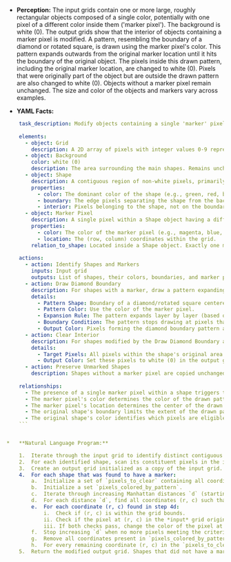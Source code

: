 *   **Perception:** The input grids contain one or more large, roughly rectangular objects composed of a single color, potentially with one pixel of a different color inside them ('marker pixel'). The background is white (0). The output grids show that the interior of objects containing a marker pixel is modified. A pattern, resembling the boundary of a diamond or rotated square, is drawn using the marker pixel's color. This pattern expands outwards from the original marker location until it hits the boundary of the original object. The pixels inside this drawn pattern, including the original marker location, are changed to white (0). Pixels that were originally part of the object but are outside the drawn pattern are also changed to white (0). Objects without a marker pixel remain unchanged. The size and color of the objects and markers vary across examples.

*   **YAML Facts:**
    
```yaml
    task_description: Modify objects containing a single 'marker' pixel by drawing a diamond boundary pattern.
    
    elements:
      - object: Grid
        description: A 2D array of pixels with integer values 0-9 representing colors.
      - object: Background
        color: white (0)
        description: The area surrounding the main shapes. Remains unchanged.
      - object: Shape
        description: A contiguous region of non-white pixels, primarily of one color.
        properties:
          - color: The dominant color of the shape (e.g., green, red, blue, yellow).
          - boundary: The edge pixels separating the shape from the background or other shapes.
          - interior: Pixels belonging to the shape, not on the boundary.
      - object: Marker Pixel
        description: A single pixel within a Shape object having a different color than the Shape's dominant color.
        properties:
          - color: The color of the marker pixel (e.g., magenta, blue, red, green).
          - location: The (row, column) coordinates within the grid.
        relation_to_shape: Located inside a Shape object. Exactly one marker per modified shape.
    
    actions:
      - action: Identify Shapes and Markers
        inputs: Input grid
        outputs: List of shapes, their colors, boundaries, and marker pixel details (if any).
      - action: Draw Diamond Boundary
        description: For shapes with a marker, draw a pattern expanding diagonally from the marker location.
        details:
          - Pattern Shape: Boundary of a diamond/rotated square centered at the marker location.
          - Pattern Color: Use the color of the marker pixel.
          - Expansion Rule: The pattern expands layer by layer (based on Manhattan distance `d` from the marker: `abs(r-mr) + abs(c-mc) == d`).
          - Boundary Condition: The pattern stops drawing at pixels that were *not* part of the original shape's color in the input grid. Only pixels that originally had the shape's color are potentially changed.
          - Output Color: Pixels forming the diamond boundary pattern are set to the marker's color in the output grid.
      - action: Clear Interior
        description: For shapes modified by the Draw Diamond Boundary action, change remaining interior pixels to white.
        details:
          - Target Pixels: All pixels within the shape's original area (input grid) that had the shape's dominant color but were *not* colored by the Draw Diamond Boundary action. This includes the original marker pixel location.
          - Output Color: Set these pixels to white (0) in the output grid.
      - action: Preserve Unmarked Shapes
        description: Shapes without a marker pixel are copied unchanged from input to output.
    
    relationships:
      - The presence of a single marker pixel within a shape triggers the transformation (Draw Diamond Boundary, Clear Interior).
      - The marker pixel's color determines the color of the drawn pattern.
      - The marker pixel's location determines the center of the drawn pattern.
      - The original shape's boundary limits the extent of the drawn pattern.
      - The original shape's color identifies which pixels are eligible for modification (either to marker color or to white).
    ```


*   **Natural Language Program:**

    1.  Iterate through the input grid to identify distinct contiguous objects (shapes) made of a single non-white color. For each shape, record its primary color, and the set of coordinates it occupies.
    2.  For each identified shape, scan its constituent pixels in the input grid to find if there is exactly one pixel ('marker') with a color different from the shape's primary color. Record the marker's color and its coordinates (marker\_row, marker\_col) if found.
    3.  Create an output grid initialized as a copy of the input grid.
    4.  For each shape that was found to have a marker:
        a.  Initialize a set of `pixels_to_clear` containing all coordinates belonging to the shape in the input.
        b.  Initialize a set `pixels_colored_by_pattern`.
        c.  Iterate through increasing Manhattan distances `d` (starting from `d=1`) from the marker's coordinates (marker\_row, marker\_col).
        d.  For each distance `d`, find all coordinates (r, c) such that `abs(r - marker_row) + abs(c - marker_col) == d`.
        e.  For each coordinate (r, c) found in step 4d:
            i.  Check if (r, c) is within the grid bounds.
            ii. Check if the pixel at (r, c) in the *input* grid originally belonged to the current shape (i.e., its color was the shape's primary color).
            iii. If both checks pass, change the color of the pixel at (r, c) in the *output* grid to the marker's color, and add (r,c) to the `pixels_colored_by_pattern` set.
        f.  Stop increasing `d` when no more pixels meeting the criteria in step 4e(ii) can be colored for a given distance `d`.
        g.  Remove all coordinates present in `pixels_colored_by_pattern` from the `pixels_to_clear` set.
        h.  For every remaining coordinate (r, c) in the `pixels_to_clear` set, change the color of the pixel at (r, c) in the *output* grid to white (0). This includes the original marker location.
    5.  Return the modified output grid. Shapes that did not have a marker remain unchanged from the initial copy (step 3).